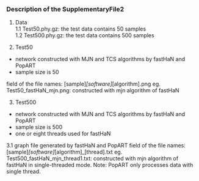 ### Description of the SupplementaryFile2 ###


1. Data<br>
  1.1 Test50.phy.gz: the test data contains 50 samples<br>
  1.2 Test500.phy.gz: the test data contains 500 samples<br>


2. Test50
  * network constructed with MJN and TCS algorithms by fastHaN and PopART
  * sample size is 50

  field of the file names: [sample]_[software]_[algorithm].png
  eg. Test50_fastHaN_mjn.png: constructed with mjn algorithm of fastHaN


3. Test500
  * network constructed with MJN and TCS algorithms by fastHaN and PopART
  * sample size is 500
  * one or eight threads used for fastHaN

  3.1 graph file generated by fastHaN and PopART
  field of the file names: [sample]_[software]_[algorithm]_[thread].txt
  eg. Test500_fastHaN_mjn_thread1.txt: constructed with mjn algorithm of fastHaN in single-threaded mode.
  Note: PopART only processes data with single thread.

